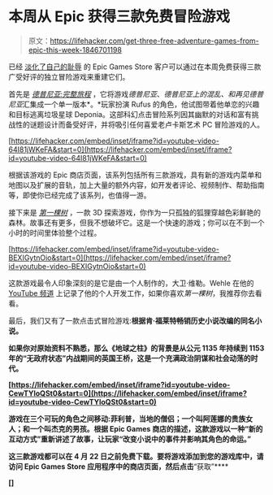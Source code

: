 # 本周从 Epic 获得三款免费冒险游戏

> 原文：<https://lifehacker.com/get-three-free-adventure-games-from-epic-this-week-1846701198>

已经 [淡化了自己的耻辱](https://kotaku.com/maybe-your-pile-of-shame-is-a-problem-1846648396) 的 Epic Games Store 客户可以通过在本周免费获得三款广受好评的独立冒险游戏来重建它们。



首先是 [*德普尼亚:完整旅程*](https://www.epicgames.com/store/en-US/p/deponia-the-complete-journey) ，它将游戏*德普尼亚*、*德普尼亚上的混乱、*和*再见德普尼亚*汇集成一个单一版本*。*玩家扮演 Rufus 的角色，他试图带着他单恋的兴趣和目标逃离垃圾星球 Deponia。这部科幻点击冒险系列因其幽默的对话和富有挑战性的谜题设计而备受好评，并将吸引任何喜爱老卢卡斯艺术 PC 冒险游戏的人。

 [https://lifehacker.com/embed/inset/iframe?id=youtube-video-64I81jWKeFA&start=0](https://lifehacker.com/embed/inset/iframe?id=youtube-video-64I81jWKeFA&start=0) 

根据该游戏的 Epic 商店页面，该系列包括所有三款游戏，具有新的游戏内菜单和地图以及扩展的音轨，加上大量的额外内容，如开发者评论、视频制作、帮助指南等，即使你已经完成了该系列，也值得一游。

接下来是 [*第一棵树*](https://www.epicgames.com/store/en-US/p/the-first-tree) ，一款 3D 探索游戏，你作为一只孤独的狐狸穿越色彩鲜艳的森林。故事还有更多，但我不想破坏它。这是一个快速的游戏；你可以在不到一个小时的时间里体验整个过程。

 [https://lifehacker.com/embed/inset/iframe?id=youtube-video-BEXIGytnOio&start=0](https://lifehacker.com/embed/inset/iframe?id=youtube-video-BEXIGytnOio&start=0) 

这款游戏最令人印象深刻的是它是由一个人制作的，大卫·维勒。Wehle 在他的 [YouTube 频道](https://www.youtube.com/channel/UCKP-9R75QFQX-5Au3HyfjzA) 上记录了他的个人开发工作，如果你喜欢*第一棵树*，我推荐你去看看。

最后，我们又有了一款点击式冒险游戏:[](https://www.epicgames.com/store/en-US/p/ken-follets-the-pillars-of-the-earth)**根据肯·福莱特畅销历史小说改编的同名小说。**

**如果你对原始资料不熟悉，那么《地球之柱》的背景是从公元 1135 年持续到 1153 年的“无政府状态”内战期间的英国王桥，这是一个充满政治阴谋和社会动荡的时代。**

 **[https://lifehacker.com/embed/inset/iframe?id=youtube-video-CewTYloQSt0&start=0](https://lifehacker.com/embed/inset/iframe?id=youtube-video-CewTYloQSt0&start=0)** 

**游戏在三个可玩的角色之间移动:菲利普，当地的僧侣；一个叫阿莲娜的贵族女人；和一个叫杰克的男孩。根据 Epic Games 商店的描述，这款游戏以一种“新的互动方式”重新讲述了故事，让玩家“改变小说中的事件并影响其角色的命运。”**

**这三款游戏都可以在 4 月 22 日之前免费下载。要将游戏添加到您的游戏库中，请访问 Epic Games Store 应用程序中的商店页面，然后点击**“获取”****

**[]**